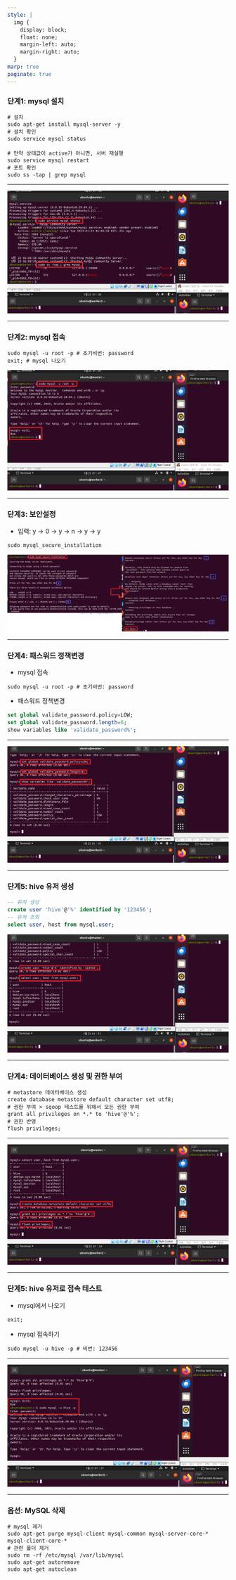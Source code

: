 ```yaml
---
style: |
  img {
    display: block;
    float: none;
    margin-left: auto;
    margin-right: auto;
  }
marp: true
paginate: true
---
```

### 단계1: mysql 설치 
```shell
# 설치 
sudo apt-get install mysql-server -y
# 설치 확인 
sudo service mysql status

# 만약 상태값이 active가 아니면, 서버 재실행 
sudo service mysql restart
# 포트 확인
sudo ss -tap | grep mysql 
```
---
![Alt text](./img/image.png)

---
### 단계2: mysql 접속 
```shell
sudo mysql -u root -p # 초기비번: password
exit; # mysql 나오기 
```
![w:800](./img/image-1.png)

---
### 단계3: 보안설정 
- 입력: y -> 0 -> y -> n -> y -> y
```shell
sudo mysql_secure_installation
```
![Alt text](./img/image-2.png)

---
### 단계4: 패스워드 정책변경  
- mysql 접속 
```shell
sudo mysql -u root -p # 초기비번: password
```
- 패스워드 정책변경
```sql
set global validate_password.policy=LOW;
set global validate_password.length=6;
show variables like 'validate_password%';
```
---
![Alt text](./img/image-3.png)

---
### 단계5: hive 유저 생성  
```sql
-- 유저 생성
create user 'hive'@'%' identified by '123456';
-- 유저 조회 
select user, host from mysql.user;
```
![w:800](./img/image-4.png)

---
### 단계4: 데이터베이스 생성 및 권한 부여 
```shell
# metastore 데이터베이스 생성 
create database metastore default character set utf8;
# 권한 부여 > sqoop 테스트를 위해서 모든 권한 부여 
grant all privileges on *.* to 'hive'@'%';
# 권한 반영 
flush privileges;
```
---
![Alt text](./img/image-5.png)

---
### 단계5: hive 유저로 접속 테스트 
- mysql에서 나오기
```sql 
exit;
```
- mysql 접속하기
```shell 
sudo mysql -u hive -p # 비번: 123456
```
---
![Alt text](./img/image-6.png)

---
### 옵션: MySQL 삭제 
```shell
# mysql 제거 
sudo apt-get purge mysql-client mysql-common mysql-server-core-* mysql-client-core-*
# 관련 폴더 제거 
sudo rm -rf /etc/mysql /var/lib/mysql
sudo apt-get autoremove
sudo apt-get autoclean
```



